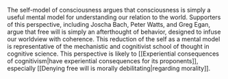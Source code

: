 The self-model of consciousness argues that consciousness is simply a useful mental model for understanding our relation to the world. Supporters of this perspective, including Joscha Bach, Peter Watts, and Greg Egan, argue that free will is simply an afterthought of behavior, designed to infuse our worldview with coherence. This reduction of the self as a mental model is representative of the mechanistic and cognitivist school of thought in cognitive science. This perspective is likely to [[Experiential consequences of cognitivism|have experiential consequences for its proponents]], especially [[Denying free will is morally debilitating|regarding morality]].